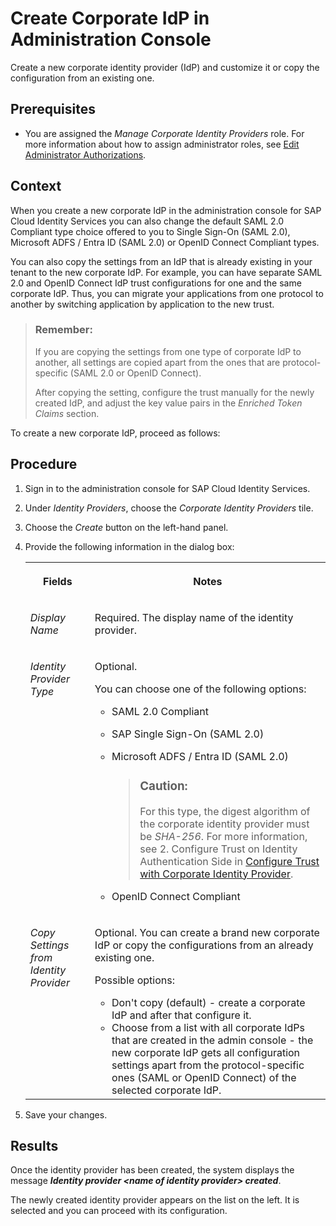 <!-- loioae99ba935c2e4180851a072d1af347fb -->

# Create Corporate IdP in Administration Console

Create a new corporate identity provider \(IdP\) and customize it or copy the configuration from an existing one.



<a name="loioae99ba935c2e4180851a072d1af347fb__prereq_fkh_343_5xb"/>

## Prerequisites

-   You are assigned the *Manage Corporate Identity Providers* role. For more information about how to assign administrator roles, see [Edit Administrator Authorizations](edit-administrator-authorizations-86ee374.md).




## Context

When you create a new corporate IdP in the administration console for SAP Cloud Identity Services you can also change the default SAML 2.0 Compliant type choice offered to you to Single Sign-On \(SAML 2.0\), Microsoft ADFS / Entra ID \(SAML 2.0\) or OpenID Connect Compliant types.

You can also copy the settings from an IdP that is already existing in your tenant to the new corporate IdP. For example, you can have separate SAML 2.0 and OpenID Connect IdP trust configurations for one and the same corporate IdP. Thus, you can migrate your applications from one protocol to another by switching application by application to the new trust.

> ### Remember:  
> If you are copying the settings from one type of corporate IdP to another, all settings are copied apart from the ones that are protocol-specific \(SAML 2.0 or OpenID Connect\).
> 
> After copying the setting, configure the trust manually for the newly created IdP, and adjust the key value pairs in the *Enriched Token Claims* section.

To create a new corporate IdP, proceed as follows:



## Procedure

1.  Sign in to the administration console for SAP Cloud Identity Services.

2.  Under *Identity Providers*, choose the *Corporate Identity Providers* tile.

3.  Choose the *Create* button on the left-hand panel.

4.  Provide the following information in the dialog box:


    <table>
    <tr>
    <th valign="top">

    Fields
    
    </th>
    <th valign="top">

    Notes
    
    </th>
    </tr>
    <tr>
    <td valign="top">
    
    *Display Name*
    
    </td>
    <td valign="top">
    
    Required. The display name of the identity provider.
    
    </td>
    </tr>
    <tr>
    <td valign="top">
    
    *Identity Provider Type*
    
    </td>
    <td valign="top">
    
    Optional.

    You can choose one of the following options:

    -   SAML 2.0 Compliant

    -   SAP Single Sign-On \(SAML 2.0\)

    -   Microsoft ADFS / Entra ID \(SAML 2.0\)

        > ### Caution:  
        > For this type, the digest algorithm of the corporate identity provider must be *SHA-256*. For more information, see 2. Configure Trust on Identity Authentication Side in [Configure Trust with Corporate Identity Provider](configure-trust-with-saml-2-0-corporate-identity-provider-33832e5.md).

    -   OpenID Connect Compliant



    
    </td>
    </tr>
    <tr>
    <td valign="top">
    
    *Copy Settings from Identity Provider*
    
    </td>
    <td valign="top">
    
    Optional. You can create a brand new corporate IdP or copy the configurations from an already existing one.

    Possible options:

    -   Don't copy \(default\) - create a corporate IdP and after that configure it.
    -   Choose from a list with all corporate IdPs that are created in the admin console - the new corporate IdP gets all configuration settings apart from the protocol-specific ones \(SAML or OpenID Connect\) of the selected corporate IdP.


    
    </td>
    </tr>
    </table>
    
5.  Save your changes.




<a name="loioae99ba935c2e4180851a072d1af347fb__result_dpz_23k_r2b"/>

## Results

Once the identity provider has been created, the system displays the message ***Identity provider <name of identity provider\> created***.

The newly created identity provider appears on the list on the left. It is selected and you can proceed with its configuration.

